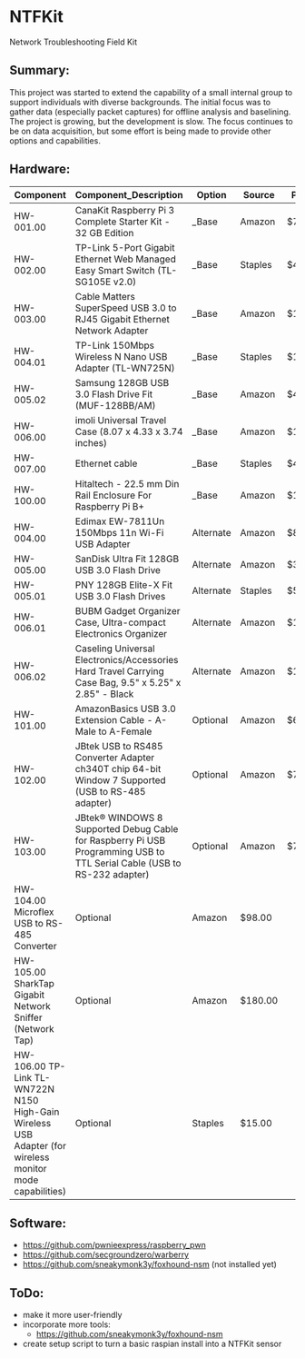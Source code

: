 # NTFKit
Network Troubleshooting Field Kit

## Summary:
This project was started to extend the capability of a small internal group to support individuals with diverse backgrounds.  The initial focus was
to gather data (especially packet captures) for offline analysis and baselining.  The project is growing, but the development is slow.  The focus continues
to be on data acquisition, but some effort is being made to provide other options and capabilities.

## Hardware:
Component	| Component_Description	| Option	| Source	| Price 
--- 		| --- 			| --- 		| --- 		| ---
HW-001.00	| CanaKit Raspberry Pi 3 Complete Starter Kit - 32 GB Edition	| _Base	| Amazon	 | $70.00 
HW-002.00	| TP-Link 5-Port Gigabit Ethernet Web Managed Easy Smart Switch (TL-SG105E v2.0)	| _Base	| Staples	 | $40.00 
HW-003.00	| Cable Matters SuperSpeed USB 3.0 to RJ45 Gigabit Ethernet Network Adapter	| _Base	| Amazon	 | $15.00 
HW-004.01	| TP-Link 150Mbps Wireless N Nano USB Adapter (TL-WN725N)	| _Base	| Staples	 | $10.00 
HW-005.02	| Samsung 128GB USB 3.0 Flash Drive Fit (MUF-128BB/AM)	| _Base	| Amazon	 | $40.00 
HW-006.00	| imoli Universal Travel Case (8.07 x 4.33 x 3.74 inches)	| _Base	| Amazon	 | $12.00 
HW-007.00	| Ethernet cable	| _Base	| Staples	 | $4.00 
HW-100.00	| Hitaltech - 22.5 mm Din Rail Enclosure For Raspberry Pi B+	| _Base	| Amazon	 | $16.00 
HW-004.00	| Edimax EW-7811Un 150Mbps 11n Wi-Fi USB Adapter	| Alternate	| Amazon	 | $8.00 
HW-005.00	| SanDisk Ultra Fit 128GB USB 3.0 Flash Drive	| Alternate	| Amazon	 | $32.00 
HW-005.01	| PNY 128GB Elite-X Fit USB 3.0 Flash Drives	| Alternate	| Staples	 | $50.00 
HW-006.01	| BUBM Gadget Organizer Case, Ultra-compact Electronics Organizer	| Alternate	| Amazon	 | $19.00 
HW-006.02	| Caseling Universal Electronics/Accessories Hard Travel Carrying Case Bag, 9.5" x 5.25" x 2.85" - Black	| Alternate	| Amazon	 | $14.00 
HW-101.00	| AmazonBasics USB 3.0 Extension Cable - A-Male to A-Female	| Optional	| Amazon	 | $6.00 
HW-102.00	| JBtek USB to RS485 Converter Adapter ch340T chip 64-bit Window 7 Supported (USB to RS-485 adapter)	| Optional	| Amazon	 | $7.00 
HW-103.00	| JBtek® WINDOWS 8 Supported Debug Cable for Raspberry Pi USB Programming USB to TTL Serial Cable (USB to RS-232 adapter)	| Optional	| Amazon	 | $7.00 
HW-104.00	Microflex USB to RS-485 Converter	| Optional	| Amazon	 | $98.00 
HW-105.00	SharkTap Gigabit Network Sniffer (Network Tap)	| Optional	| Amazon	 | $180.00 
HW-106.00	TP-Link TL-WN722N N150 High-Gain Wireless USB Adapter (for wireless monitor mode capabilities)	| Optional	| Staples	 | $15.00 

## Software:
  - https://github.com/pwnieexpress/raspberry_pwn
  - https://github.com/secgroundzero/warberry
  - https://github.com/sneakymonk3y/foxhound-nsm (not installed yet)

## ToDo:
- make it more user-friendly
- incorporate more tools:
  - https://github.com/sneakymonk3y/foxhound-nsm
- create setup script to turn a basic raspian install into a NTFKit sensor

